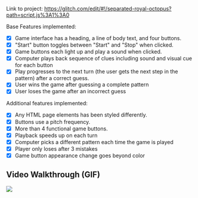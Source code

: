 Link to project: https://glitch.com/edit/#!/separated-royal-octopus?path=script.js%3A1%3A0

Base Features implemented:

* [X] Game interface has a heading, a line of body text, and four buttons.
* [X] "Start" button toggles between "Start" and "Stop" when clicked. 
* [X] Game buttons each light up and play a sound when clicked. 
* [X] Computer plays back sequence of clues including sound and visual cue for each button
* [X] Play progresses to the next turn (the user gets the next step in the pattern) after a correct guess. 
* [X] User wins the game after guessing a complete pattern
* [X] User loses the game after an incorrect guess

Additional features implemented:

* [X] Any HTML page elements has been styled differently.
* [X] Buttons use a pitch frequency.
* [X] More than 4 functional game buttons.
* [X] Playback speeds up on each turn
* [X] Computer picks a different pattern each time the game is played
* [X] Player only loses after 3 mistakes 
* [X] Game button appearance change goes beyond color

## Video Walkthrough (GIF)

![](https://media.giphy.com/media/6pvyPSrvCsvJ8JCluV/giphy.gif)

